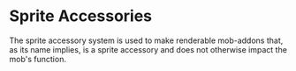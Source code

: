 # Sprite Accessories

The sprite accessory system is used to make renderable mob-addons that, as its name implies, is a sprite accessory and does not otherwise impact the mob's function.
